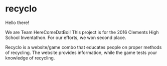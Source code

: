 # recyclo
Hello there!

We are Team HereComeDatBoi! This project is for the 2016 Clements High School Inventathon. For our efforts, we won second place.

Recyclo is a website/game combo that educates people on proper methods of recycling. The website provides information, while the game tests your knowledge of recycling.
